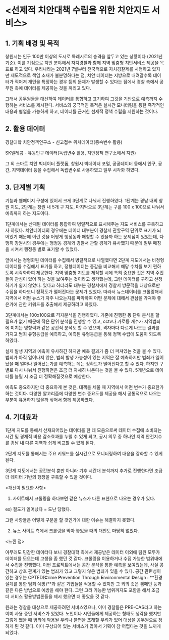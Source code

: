 # <선제적 치안대책 수립을 위한 치안지도 서비스>



## 1. 기획 배경 및 목적

창원시는 인구 100만 이상의 도시로 특례시로의 승격을 앞두고 있는 상황이다 (2021년 기준). 이를 기점으로 치안 분야에서 자치경찰과 함께 지역 맞춤형 치안서비스 제공을 목표로 하고 있다. 우리나라는 2021년 7월부터 전국적으로 자치경찰제를 시행하고 있지만 제도적으로 책임 소재가 불분명하다는 점, 치안 데이터는 지방으로 내려갈수록 데이터가 적어져 개인을 특정하는 경우 등의 문제가 발생할 수 있다는 점에서 경찰 측에서 공무원 측에 데이터를 제공하는 것을 꺼리고 있다.

그래서 공무원들을 대신하여 데이터를 통합하고 표기하여 그것을 기반으로 예측까지 수행하는 서비스를 제시한다. 서비스의 궁극적인 목적은 실시간 모니터링을 통한 즉각적인 대응과 협업을 가능하게 하고, 데이터를 근거한 선제적 정책 수립을 지원하는 것이다.



## 2. 활용 데이터

경찰대학 치안정책연구소 - 신고접수 위치데이터(종속변수 활용)

SK텔레콤 - 유동인구 데이터(독립변수 활용, 치안정책 연구소에서 지원)

그 외 스마트 치안 빅데이터 플랫폼, 창원시 빅데이터 포털, 공공데이터 등에서 인구, 공간, 지역데이터 등을 수집해서 독립변수로 사용하였고 일부 시각화 하였다.





## 3. 단계별 기획

기능과 웹페이지 구성에 있어서 크게 3단계로 나눠서 진행하였다. 1단계는 경남 내의 창원 지도, 2단계는 창원 내 5개 구 지도, 마지막으로 3단계는 구를 100 x 100으로 나눠서 예측까지 하는 지도이다.



1단계에서는 산재된 데이터를 통합하여 병렬적으로 표시해주는 지도 서비스를 구축하고자 하였다. 치안데이터의 경우에는 데이터 대부분이 경찰서 관할구역 단위로 표기가 되어있기 때문에 이런 것을 어떻게 행정동과 매칭할 수 있을까 하는 문제점이 있었는데, 다행히 창원시의 경우에는 행정동 경계와 경찰서 관할 경계가 유사했기 때문에 일부 매칭을 시켜서 행정동 별로 표기할 수 있었다.



앞에서는 정형화된 데이터를 수집해서 병렬적으로 나열했다면 2단계 지도에서는 비정형 데이터를 수집해서 표기를 하고, 정형데이터는 증감을 비교해서 해당 수치를 보기 편하도록 시각화하여 제공한다. 지역 맞춤형 지도를 제작할 시에 특히 중요한 것은  지역 주민들이  관심이 있어 하는 것을 보여주는 것이라고 생각했는데, 그런 데이터를 구하고 선정하기가 쉽지 않았다. 있다고 하더라도 대부분 경찰서에서 경찰서 방문객을 대상으로만 수집을 하다보니 정확도가 떨어진다는 문제가 있었다. 따라서 뉴스데이터를 크롤링해서 지역에서 어떤 뉴스가 자주 나오는지를 파악하여 어떤 문제에 대해서 관심을 가져야 좋은가에 관한 키워드를 추출해서 제공하려고 하였다.



3단계에서는 100x100으로 격자분석을 진행하였다. 기존에 진행한 동 단위 분석을 할 필요가 없기 때문에 작은 단위 분석을 진행할 수 있고, cctv나 가로등 개수가 지역범죄에 미치는 영향력과 같은 공간적 분석도 할 수 있으며, 격자마다 다르게 나오는 결과를 가지고 범죄 유형등급을 예측하고, 예측된 유형등급을 통해 정책 수립에 도움이 되도록 하였다.

실제 발생 지역과 예측이 유사하긴 하지만 예측 결과가 좀 더 퍼져있는 것을 볼 수 있다. 범죄가 아직 일어나지 않은, 범죄 발생 가능성이 있는 지역은 잘 예측하지만 범죄가 일어났을 때 얼마나 일어났는가를 예측하는 데는 정확도가 떨어진다고 할 수 있다. 하지만 구별로 다시 나눠서 진행하면은 조금 더 자세히 나온다는 것을 볼 수 있다. 5개년으로 데이터를 늘릴 시 조금 더 정확해질것으로 예상한다.

예측도 중요하지만 더 중요하게 본 것은, 대책을 세울 때 지역에서 어떤 변수가 중요한가 하는 것이다. 다양한 알고리즘에 다양한 변수 중요도를 제공을 해서 공통적으로 나오는 부분이 유용하지 않을까 싶어서 함께 제공하였다.



## 4. 기대효과

1단계 지도를 통해서 산재되어있는 데이터를 한 데 모음으로써 데이터 수집에 소비되는 시간 및 경제적 비용 감소효과를 누릴 수 있게 되고, 공시 의무 중 하나인 지역 안전지수를 경남 내 다른 지역과 쉽게 비교할 수 있게 된다.

2단계 지도를 통해서는 주요 키워드를 실시간으로 모니터링하여 대응을 강화할 수 있게 된다.

3단계 지도에서는 공간분석 뿐만 아니라 기후 시간대 분석까지 추가로 진행한다면 조금 더 데이터 기반의 행정을 구축할 수 있을 것이다.

<개선이 필요한 사항>

1. 사이트에서 크롤링을 하다보면 같은 뉴스가 다른 표현으로 나오는 경우가 있다.

ex) 절도가 일어났다 = 도난 당했다.

그런 사항들은 어떻게 구분을 할 것인가에 대한 이슈는 해결하지 못했다.

2. 뉴스 사이트 측에서 크롤링을 막아 놓았을 때의 대안도 마땅히 없었다.

<느낀 점>

아무래도 민감한 데이터다 보니 경찰대학 측에서 제공받은 데이터 이외에 팀원 모두가 데이터를 모으는데 고생을 좀 했던 것 같다. 크롤링을 이용하거나 수집 가능한 범위내에서 수집을 진행했다. 이번 프로젝트에서는 공간 분석을 통한 예측을 보여줬는데, 사실 공간하고 상호 관계가 있는 범죄가 있고 그렇지 않은 범죄가 있을 수 있다. 공간 관련성이 있는 경우는 CPTED(**C**rime **P**revention **T**hrough **E**nvironmental **D**esign : **환경 설계를 통한 범죄 예방)**과 같은 기법들을 적용할 수 있지만 그 외의 것은 캠페인 등과 같은 다른 방법으로 예방을 해야 한다. 그런 고려 가능한 범위까지도 포함을 해서 조금 더 서비스 활용방법론들을 제시 했으면 더 좋았을 것 같다.

원래는 경찰을 대상으로 제공하려던 서비스였으나, 이미 경찰들은 PRE-CAS라고 하는 이미 사용 중인 서비스가 있었다. 노인이나 시민들에게 제공하는 형태도 생각을 했지만 그렇게 했을 때 범죄에 악용될 우려나 불편을 초래할 우려가 있어 대상을 공무원으로 정하게 된 것 같다. 이미 구상되어 있는 서비스가 많아서 기획이 참 어렵다는 것을 느끼게 되었다.



